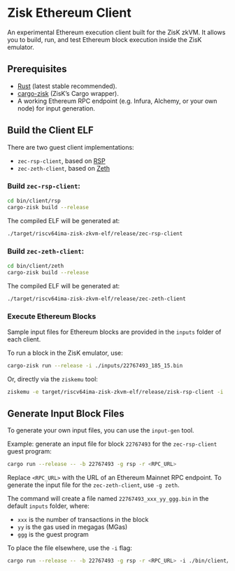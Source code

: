 # Zisk Ethereum Client

An experimental Ethereum execution client built for the ZisK zkVM.
It allows you to build, run, and test Ethereum block execution inside the ZisK emulator.

## Prerequisites

- [Rust](https://www.rust-lang.org/tools/install) (latest stable recommended).
- [cargo-zisk](https://0xpolygonhermez.github.io/zisk/getting_started/installation.html) (ZisK’s Cargo wrapper).
- A working Ethereum RPC endpoint (e.g. Infura, Alchemy, or your own node) for input generation.

## Build the Client ELF

There are two guest client implementations:
- `zec-rsp-client`, based on [RSP](https://github.com/succinctlabs/rsp)
- `zec-zeth-client`, based on [Zeth](https://github.com/boundless-xyz/zeth)

### Build `zec-rsp-client`:
```bash
cd bin/client/rsp
cargo-zisk build --release
```

The compiled ELF will be generated at:
```bash
./target/riscv64ima-zisk-zkvm-elf/release/zec-rsp-client
```

### Build `zec-zeth-client`:
```bash
cd bin/client/zeth
cargo-zisk build --release
```

The compiled ELF will be generated at:
```bash
./target/riscv64ima-zisk-zkvm-elf/release/zec-zeth-client
```

### Execute Ethereum Blocks

Sample input files for Ethereum blocks are provided in the `inputs` folder of each client.

To run a block in the ZisK emulator, use:
```bash
cargo-zisk run --release -i ./inputs/22767493_185_15.bin
```

Or, directly via the `ziskemu` tool:
```bash
ziskemu -e target/riscv64ima-zisk-zkvm-elf/release/zisk-rsp-client -i ./inputs/22767493_185_15.bin
```

## Generate Input Block Files

To generate your own input files, you can use the `input-gen` tool.

Example: generate an input file for block `22767493` for the `zec-rsp-client` guest program:
```bash
cargo run --release -- -b 22767493 -g rsp -r <RPC_URL>
```
Replace `<RPC_URL>` with the URL of an Ethereum Mainnet RPC endpoint.
To generate the input file for the `zec-zeth-client`, use `-g zeth`.

The command will create a file named `22767493_xxx_yy_ggg.bin` in the default `inputs` folder, where:
- `xxx` is the number of transactions in the block
- `yy` is the gas used in megagas (MGas)
- `ggg` is the guest program

To place the file elsewhere, use the `-i` flag:
```bash
cargo run --release -- -b 22767493 -g rsp -r <RPC_URL> -i ./bin/client/rsp/inputs
```
